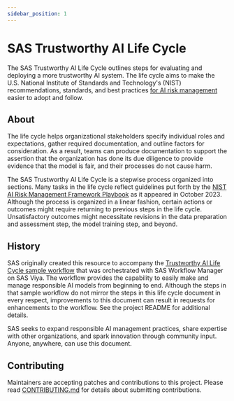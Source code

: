 ```yaml
---
sidebar_position: 1
---
```


# SAS Trustworthy AI Life Cycle
The SAS Trustworthy AI Life Cycle outlines steps for evaluating and deploying a more trustworthy AI system. The life cycle aims to make the U.S. National Institute of Standards and Technology's (NIST) recommendations, standards, and best practices [for AI risk management](https://airc.nist.gov/AI_RMF_Knowledge_Base/AI_RMF) easier to adopt and follow.

## About
The life cycle helps organizational stakeholders specify individual roles and expectations, gather required documentation, and outline factors for consideration.
As a result, teams can produce documentation to support the assertion that the organization has done its due diligence to provide evidence that the model is fair, and their processes do not cause harm. 

The SAS Trustworthy AI Life Cycle is a stepwise process organized into sections.
Many tasks in the life cycle reflect guidelines put forth by the [NIST AI Risk Management Framework Playbook](https://www.nist.gov/itl/ai-risk-management-framework) as it appeared in October 2023.
Although the process is organized in a linear fashion, certain actions or outcomes might require returning to previous steps in the life cycle.
Unsatisfactory outcomes might necessitate revisions in the data preparation and assessment step, the model training step, and beyond.

## History
SAS originally created this resource to accompany the [Trustworthy AI Life Cycle sample workflow](https://github.com/sassoftware/model-management-resources/tree/main/samples/Workflow_Integration/Trustworthy_AI_Life_Cycle) that was orchestrated with SAS Workflow Manager on SAS Viya.
The workflow provides the capability to easily make and manage responsible AI models from beginning to end.
Although the steps in that sample workflow do not mirror the steps in this life cycle document in every respect, improvements to this document can result in requests for enhancements to the workflow.
See the project README for additional details.

SAS seeks to expand responsible AI management practices, share expertise with other organizations, and spark innovation through community input.
Anyone, anywhere, can use this document.

## Contributing
Maintainers are accepting patches and contributions to this project.
Please read [CONTRIBUTING.md](CONTRIBUTING.md) for details about submitting contributions.
